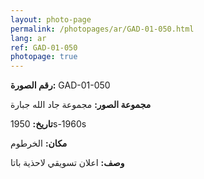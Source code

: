 ```yaml
---
layout: photo-page
permalink: /photopages/ar/GAD-01-050.html
lang: ar
ref: GAD-01-050
photopage: true
---
```


**رقم الصورة:** GAD-01-050

**مجموعة الصور:** مجموعة جاد الله جبارة

**تاريخ:** 1950s-1960s

**مكان:** الخرطوم

**وصف:** اعلان تسويقي لاحذية باتا
